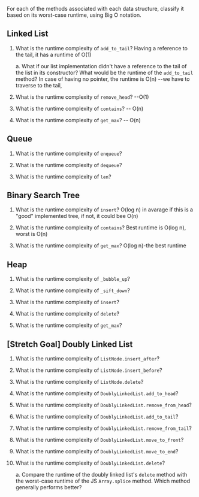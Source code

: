 For each of the methods associated with each data structure, classify it based on its worst-case runtime, using Big O notation.

## Linked List

1. What is the runtime complexity of `add_to_tail`?
Having a reference to the tail, it has a runtime of O(1) 
  
    a. What if our list implementation didn't have a reference to the tail of the list in its constructor? What would be the runtime of the `add_to_tail` method?
In case of having no pointer, the runtime is O(n) --we have to traverse to the tail, 

2. What is the runtime complexity of `remove_head`? --O(1)

3. What is the runtime complexity of `contains`? -- O(n)

4. What is the runtime complexity of `get_max`? -- O(n)

## Queue

1. What is the runtime complexity of `enqueue`?

2. What is the runtime complexity of `dequeue`?

3. What is the runtime complexity of `len`?

## Binary Search Tree

1. What is the runtime complexity of `insert`? 
O(log n) in avarage if this is a "good" implemented tree, if not, it could bee O(n)

2. What is the runtime complexity of `contains`?
Best runtime is O(log n), worst is O(n)

3. What is the runtime complexity of `get_max`? 
O(log n)-the best  runtime

## Heap

1. What is the runtime complexity of `_bubble_up`?

2. What is the runtime complexity of `_sift_down`?

3. What is the runtime complexity of `insert`?

4. What is the runtime complexity of `delete`?

5. What is the runtime complexity of `get_max`?

## [Stretch Goal] Doubly Linked List

1. What is the runtime complexity of `ListNode.insert_after`?

2. What is the runtime complexity of `ListNode.insert_before`?

3. What is the runtime complexity of `ListNode.delete`?

4. What is the runtime complexity of `DoublyLinkedList.add_to_head`?

5. What is the runtime complexity of `DoublyLinkedList.remove_from_head`?

6. What is the runtime complexity of `DoublyLinkedList.add_to_tail`?

7. What is the runtime complexity of `DoublyLinkedList.remove_from_tail`?

8. What is the runtime complexity of `DoublyLinkedList.move_to_front`?

9. What is the runtime complexity of `DoublyLinkedList.move_to_end`?

10. What is the runtime complexity of `DoublyLinkedList.delete`?

    a. Compare the runtime of the doubly linked list's `delete` method with the worst-case runtime of the JS `Array.splice` method. Which method generally performs better?
